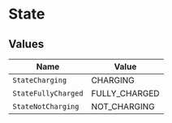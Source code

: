 # State


## Values

| Name                | Value               |
| ------------------- | ------------------- |
| `StateCharging`     | CHARGING            |
| `StateFullyCharged` | FULLY_CHARGED       |
| `StateNotCharging`  | NOT_CHARGING        |